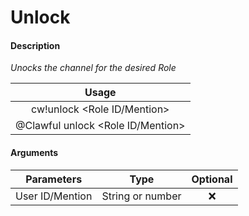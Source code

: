 # Unlock

#### Description

 _Unocks the channel for the desired Role_

| Usage |
| :---: |
| cw!unlock &lt;Role ID/Mention&gt; |
| @Clawful unlock &lt;Role ID/Mention&gt; |

#### Arguments

| Parameters | Type | Optional |
| :---: | :---: | :---: |
| User ID/Mention | String or number | ❌ |

